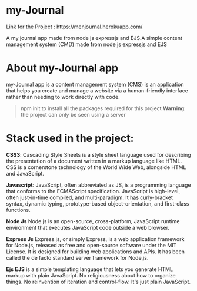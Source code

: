 # my-Journal

Link for the Project : https://menjournal.herokuapp.com/

A my journal app made from node js expressjs and EJS.A simple content management system (CMD) made from node js expressjs and EJS

# About my-Journal app
 my-Journal app is a content management system (CMS) is an application that helps you create and manage a website via a 
 human-friendly interface rather than needing to work directly with code.


> npm init to install all the packages required for this project
> **Warning**: the project can only be seen using a server


# Stack used in the project:
**CSS3**:
	Cascading Style Sheets is a style sheet language used for describing the presentation of a document written
  in a markup language like HTML. CSS is a cornerstone technology of the World Wide Web, alongside HTML and JavaScript.

 **Javascript**:
    JavaScript, often abbreviated as JS, is a programming language that conforms to the ECMAScript specification.
    JavaScript is high-level, often just-in-time compiled, and multi-paradigm. It has curly-bracket syntax, dynamic typing,
    prototype-based object-orientation, and first-class functions.

**Node Js**
Node.js is an open-source, cross-platform, JavaScript runtime environment that executes JavaScript code outside a web browser.

**Express Js**
Express.js, or simply Express, is a web application framework for Node.js, released as free and open-source software under the MIT License. It is designed for building web applications and APIs. It has been called the de facto standard server framework for Node.js.

**Ejs**
**EJS** is a simple templating language that lets you generate HTML markup with plain JavaScript. No religiousness about how to organize things. No reinvention of iteration and control-flow. It's just plain JavaScript.
